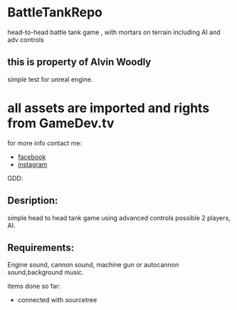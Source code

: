 # BattleTankRepo
head-to-head battle tank game , with mortars on terrain including AI and adv controls

## this is property of Alvin Woodly
simple test for unreal engine.

# all assets are imported and rights from GameDev.tv

for more info contact me:
* [facebook](https://www.facebook.com/alvin.woodly)
* [instagram](https://www.instagram.com/alvin_reallytho/?hl=en)


GDD:
## Desription:
simple head to head tank game using advanced controls possible 2 players, AI.

## Requirements:
Engine sound, cannon sound, machine gun or autocannon sound,background music.

items done so far:
* connected with sourcetree

